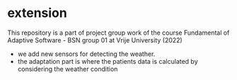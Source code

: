# extension
This repository is a part of project group work of the course Fundamental of Adaptive Software - BSN group 01 at Vrije University (2022)
- we add new sensors for detecting the weather.
- the adaptation part is where the patients data is calculated by considering the weather condition
